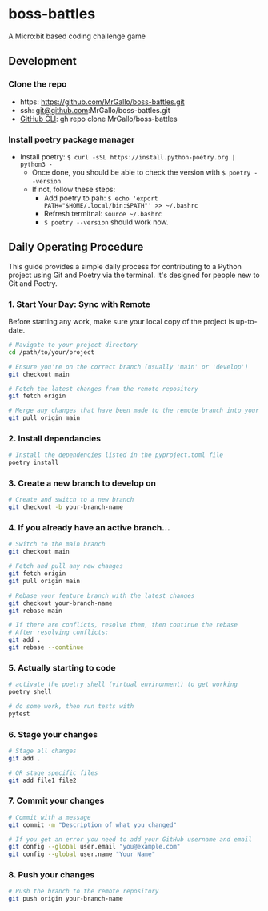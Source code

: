 # boss-battles
A Micro:bit based coding challenge game


## Development
### Clone the repo
- https: https://github.com/MrGallo/boss-battles.git
- ssh: git@github.com:MrGallo/boss-battles.git
- [GitHub CLI](https://cli.github.com/): gh repo clone MrGallo/boss-battles

### Install poetry package manager
- Install poetry: `$ curl -sSL https://install.python-poetry.org | python3 -`
    - Once done, you should be able to check the version with `$ poetry --version`.
    - If not, follow these steps:
        - Add poetry to pah: `$ echo 'export PATH="$HOME/.local/bin:$PATH"' >> ~/.bashrc`
        - Refresh termitnal: `source ~/.bashrc`
        - `$ poetry --version` should work now. 

## Daily Operating Procedure

This guide provides a simple daily process for contributing to a Python project using Git and Poetry via the terminal. It's designed for people new to Git and Poetry.

### 1. Start Your Day: Sync with Remote

Before starting any work, make sure your local copy of the project is up-to-date.

```bash
# Navigate to your project directory
cd /path/to/your/project

# Ensure you're on the correct branch (usually 'main' or 'develop')
git checkout main

# Fetch the latest changes from the remote repository
git fetch origin

# Merge any changes that have been made to the remote branch into your local copy
git pull origin main
```

### 2. Install dependancies
```bash
# Install the dependencies listed in the pyproject.toml file
poetry install
```

### 3. Create a new branch to develop on
```bash
# Create and switch to a new branch
git checkout -b your-branch-name
```

### 4. If you already have an active branch...
```bash
# Switch to the main branch
git checkout main

# Fetch and pull any new changes
git fetch origin
git pull origin main

# Rebase your feature branch with the latest changes
git checkout your-branch-name
git rebase main

# If there are conflicts, resolve them, then continue the rebase
# After resolving conflicts:
git add .
git rebase --continue
```

### 5. Actually starting to code
```bash
# activate the poetry shell (virtual environment) to get working
poetry shell

# do some work, then run tests with
pytest
```

### 6. Stage your changes
```bash
# Stage all changes
git add .

# OR stage specific files
git add file1 file2
```

### 7. Commit your changes
```bash
# Commit with a message
git commit -m "Description of what you changed"

# If you get an error you need to add your GitHub username and email
git config --global user.email "you@example.com"
git config --global user.name "Your Name"
```

### 8. Push your changes
```bash
# Push the branch to the remote repository
git push origin your-branch-name
```
